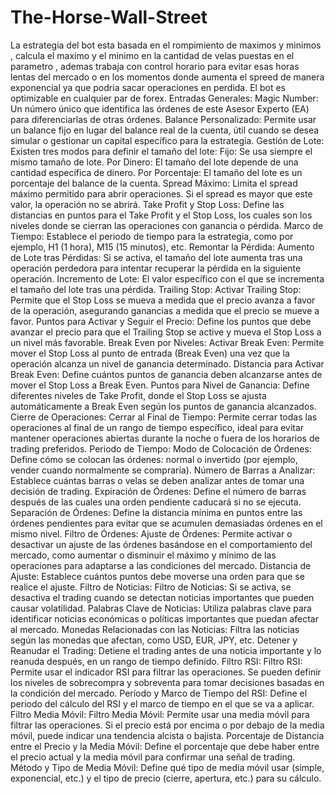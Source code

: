 # The-Horse-Wall-Street
La estrategia del bot esta basada en el rompimiento de maximos y minimos , calcula el maximo y el minimo en la cantidad de velas puestas en el parametro , ademas trabaja con control horario para evitar esas horas lentas del mercado o en los momentos donde aumenta el spreed de manera exponencial ya que podria sacar operaciones en perdida.
El bot es optimizable en cualquier par de forex.
Entradas Generales:
Magic Number: Un número único que identifica las órdenes de este Asesor Experto (EA) para diferenciarlas de otras órdenes.
Balance Personalizado: Permite usar un balance fijo en lugar del balance real de la cuenta, útil cuando se desea simular o gestionar un capital específico para la estrategia.
Gestión de Lote: Existen tres modos para definir el tamaño del lote:
Fijo: Se usa siempre el mismo tamaño de lote.
Por Dinero: El tamaño del lote depende de una cantidad específica de dinero.
Por Porcentaje: El tamaño del lote es un porcentaje del balance de la cuenta.
Spread Máximo: Limita el spread máximo permitido para abrir operaciones. Si el spread es mayor que este valor, la operación no se abrirá.
Take Profit y Stop Loss: Define las distancias en puntos para el Take Profit y el Stop Loss, los cuales son los niveles donde se cierran las operaciones con ganancia o pérdida.
Marco de Tiempo: Establece el periodo de tiempo para la estrategia, como por ejemplo, H1 (1 hora), M15 (15 minutos), etc.
Remontar la Pérdida:
Aumento de Lote tras Pérdidas: Si se activa, el tamaño del lote aumenta tras una operación perdedora para intentar recuperar la pérdida en la siguiente operación.
Incremento de Lote: El valor específico con el que se incrementa el tamaño del lote tras una pérdida.
Trailing Stop:
Activar Trailing Stop: Permite que el Stop Loss se mueva a medida que el precio avanza a favor de la operación, asegurando ganancias a medida que el precio se mueve a favor.
Puntos para Activar y Seguir el Precio: Define los puntos que debe avanzar el precio para que el Trailing Stop se active y mueva el Stop Loss a un nivel más favorable.
Break Even por Niveles:
Activar Break Even: Permite mover el Stop Loss al punto de entrada (Break Even) una vez que la operación alcanza un nivel de ganancia determinado.
Distancia para Activar Break Even: Define cuántos puntos de ganancia deben alcanzarse antes de mover el Stop Loss a Break Even.
Puntos para Nivel de Ganancia: Define diferentes niveles de Take Profit, donde el Stop Loss se ajusta automáticamente a Break Even según los puntos de ganancia alcanzados.
Cierre de Operaciones:
Cerrar al Final de Tiempo: Permite cerrar todas las operaciones al final de un rango de tiempo específico, ideal para evitar mantener operaciones abiertas durante la noche o fuera de los horarios de trading preferidos.
Periodo de Tiempo:
Modo de Colocación de Órdenes: Define cómo se colocan las órdenes: normal o invertido (por ejemplo, vender cuando normalmente se compraría).
Número de Barras a Analizar: Establece cuántas barras o velas se deben analizar antes de tomar una decisión de trading.
Expiración de Órdenes: Define el número de barras después de las cuales una orden pendiente caducará si no se ejecuta.
Separación de Órdenes: Define la distancia mínima en puntos entre las órdenes pendientes para evitar que se acumulen demasiadas órdenes en el mismo nivel.
Filtro de Órdenes:
Ajuste de Órdenes: Permite activar o desactivar un ajuste de las órdenes basándose en el comportamiento del mercado, como aumentar o disminuir el máximo y mínimo de las operaciones para adaptarse a las condiciones del mercado.
Distancia de Ajuste: Establece cuántos puntos debe moverse una orden para que se realice el ajuste.
Filtro de Noticias:
Filtro de Noticias: Si se activa, se desactiva el trading cuando se detectan noticias importantes que pueden causar volatilidad.
Palabras Clave de Noticias: Utiliza palabras clave para identificar noticias económicas o políticas importantes que puedan afectar al mercado.
Monedas Relacionadas con las Noticias: Filtra las noticias según las monedas que afectan, como USD, EUR, JPY, etc.
Detener y Reanudar el Trading: Detiene el trading antes de una noticia importante y lo reanuda después, en un rango de tiempo definido.
Filtro RSI:
Filtro RSI: Permite usar el indicador RSI para filtrar las operaciones. Se pueden definir los niveles de sobrecompra y sobreventa para tomar decisiones basadas en la condición del mercado.
Período y Marco de Tiempo del RSI: Define el periodo del cálculo del RSI y el marco de tiempo en el que se va a aplicar.
Filtro Media Móvil:
Filtro Media Móvil: Permite usar una media móvil para filtrar las operaciones. Si el precio está por encima o por debajo de la media móvil, puede indicar una tendencia alcista o bajista.
Porcentaje de Distancia entre el Precio y la Media Móvil: Define el porcentaje que debe haber entre el precio actual y la media móvil para confirmar una señal de trading.
Método y Tipo de Media Móvil: Define qué tipo de media móvil usar (simple, exponencial, etc.) y el tipo de precio (cierre, apertura, etc.) para su cálculo.
